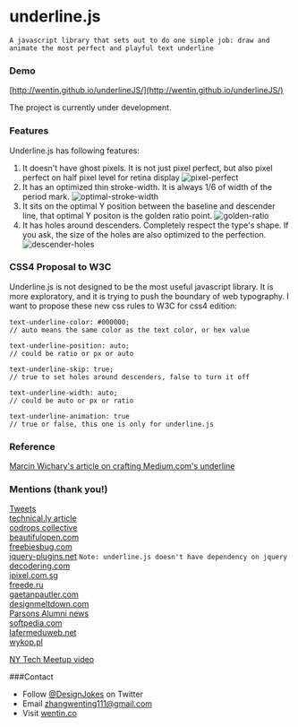 # underline.js

`A javascript library that sets out to do one simple job: draw and animate the most perfect and playful text underline`


### Demo

[http://wentin.github.io/underlineJS/](http://wentin.github.io/underlineJS/)

The project is currently under development.

### Features

Underline.js has following features:
 1. It doesn't have ghost pixels. It is not just pixel perfect, but also pixel perfect on half pixel level for retina display
![pixel-perfect](https://cloud.githubusercontent.com/assets/2474904/6017363/fdf6ab3c-ab5a-11e4-936a-f7657532df50.png)
 2. It has an optimized thin stroke-width. It is always 1/6 of width of the period mark.
![optimal-stroke-width](https://cloud.githubusercontent.com/assets/2474904/6017364/fdf7ca62-ab5a-11e4-976e-285dd759b59b.png)
 3. It sits on the optimal Y position between the baseline and descender line, that optimal Y positon is the golden ratio point.
![golden-ratio](https://cloud.githubusercontent.com/assets/2474904/6017362/fdf60510-ab5a-11e4-9965-4e8a6b0a9f4c.png)
 4. It has holes around descenders. Completely respect the type's shape. If you ask, the size of the holes are also optimized to the perfection.
![descender-holes](https://cloud.githubusercontent.com/assets/2474904/6017361/fdf3f4f0-ab5a-11e4-89a4-f6e6e0588c2b.png)

### CSS4 Proposal to W3C

Underline.js is not designed to be the most useful javascript library. It is more exploratory, and it is trying to push the boundary of web typography. I want to propose these new css rules to W3C for css4 edition:

    text-underline-color: #000000;
    // auto means the same color as the text color, or hex value

    text-underline-position: auto;
    // could be ratio or px or auto

    text-underline-skip: true;
    // true to set holes around descenders, false to turn it off

    text-underline-width: auto;
    // could be auto or px or ratio

    text-underline-animation: true
    // true or false, this one is only for underline.js

### Reference

[Marcin Wichary's article on crafting Medium.com's underline](https://medium.com/designing-medium/crafting-link-underlines-on-medium-7c03a9274f9)

### Mentions (thank you!)

[Tweets](https://storify.com/DesignJokes/underline-js-tweets)<br/>
[technical.ly article](https://technical.ly/brooklyn/2015/02/12/wenting-zhang-underline-js/)<br/>
[codrops collective](http://tympanus.net/codrops/collective/collective-155/)<br/>
[beautifulopen.com](http://beautifulopen.com/2015/01/06/underline-js/)<br/>
[freebiesbug.com](http://freebiesbug.com/code-stuff/underline-js-animate-text-underline/)<br/>
[jquery-plugins.net](http://jquery-plugins.net/underlinejs-javascript-library-to-draw-and-animate-text-underline)
`Note: underline.js doesn't have dependency on jquery`<br/>
[decodering.com](http://decodering.com/post/110635667154/underline-js-a-javascript-library-that-sets-out)<br/>
[ipixel.com.sg](http://www.ipixel.com.sg/blog/freebies/underline-js-animate-text-underline/)<br/>
[freede.ru](http://freede.ru/koding/animatsionnoe-podchyorkivanie-tekst-so-zvukom-pri-navedenii.html)<br/>
[gaetanpautler.com](http://gaetanpautler.com/weekly-links-and-websites-89/)<br/>
[designmeltdown.com](http://designmeltdown.com/#s=9406)<br/>
[Parsons Alumni news](http://amt.parsons.edu/blog/mfa-dt-alum-wenting-zhang-presents-underline-js-project-to-ny-tech-meetup/)<br/>
[softpedia.com](http://webscripts.softpedia.com/script/Text-Management/Text-Tools/underline-js-84277.html)<br/>
[lafermeduweb.net](http://www.lafermeduweb.net/veille/underline-js-soulignez-a-la-perfection-vos-textes-sans-couper-les-lettres-565407442654482432.html)<br/>
[wykop.pl](http://www.wykop.pl/wpis/11426174/https-github-com-wentin-underlinejs-fajna-bibliote/)<br/>

[NY Tech Meetup video](http://embed.wirewax.com/8013554/7bafa8/)<br/>


###Contact
* Follow [@DesignJokes](http://twitter.com/DesignJokes) on Twitter
* Email <zhangwenting111@gmail.com>
* Visit [wentin.co](http://wentin.co)
